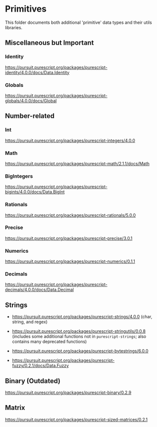 # Primitives

This folder documents both additional 'primitive' data types and their utils libraries.

## Miscellaneous but Important

### Identity

https://pursuit.purescript.org/packages/purescript-identity/4.0.0/docs/Data.Identity

### Globals

https://pursuit.purescript.org/packages/purescript-globals/4.0.0/docs/Global

## Number-related

### Int

https://pursuit.purescript.org/packages/purescript-integers/4.0.0

### Math

https://pursuit.purescript.org/packages/purescript-math/2.1.1/docs/Math

### BigIntegers

https://pursuit.purescript.org/packages/purescript-bigints/4.0.0/docs/Data.BigInt

### Rationals

https://pursuit.purescript.org/packages/purescript-rationals/5.0.0

### Precise

https://pursuit.purescript.org/packages/purescript-precise/3.0.1

### Numerics

https://pursuit.purescript.org/packages/purescript-numerics/0.1.1

### Decimals

https://pursuit.purescript.org/packages/purescript-decimals/4.0.0/docs/Data.Decimal

## Strings

- https://pursuit.purescript.org/packages/purescript-strings/4.0.0 (char, string, and regex)
- https://pursuit.purescript.org/packages/purescript-stringutils/0.0.8 (includes some additional functions not in `purescript-strings`; also contains many deprecated functions)

- https://pursuit.purescript.org/packages/purescript-bytestrings/6.0.0
- https://pursuit.purescript.org/packages/purescript-fuzzy/0.2.1/docs/Data.Fuzzy

## Binary (Outdated)

https://pursuit.purescript.org/packages/purescript-binary/0.2.9

## Matrix

https://pursuit.purescript.org/packages/purescript-sized-matrices/0.2.1
